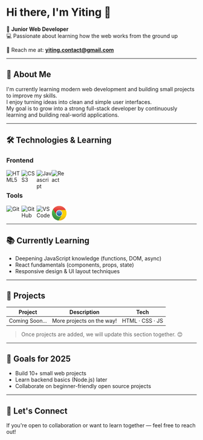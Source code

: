 # Hi there, I'm Yiting 👋

🌱 **Junior Web Developer**  
💻 Passionate about learning how the web works from the ground up 

📧 Reach me at: **yiting.contact@gmail.com**

---

## 🚀 About Me

I'm currently learning modern web development and building small projects to improve my skills.  
I enjoy turning ideas into clean and simple user interfaces.  
My goal is to grow into a strong full-stack developer by continuously learning and building real-world applications.

---

## 🛠️ Technologies & Learning

### **Frontend**
<p>
  <img align="left" alt="HTML5" width="40px" src="https://cdn.jsdelivr.net/gh/devicons/devicon/icons/html5/html5-original.svg" />
  <img align="left" alt="CSS3" width="40px" src="https://cdn.jsdelivr.net/gh/devicons/devicon/icons/css3/css3-original.svg" />
  <img align="left" alt="Javascript" width="40px" src="https://cdn.jsdelivr.net/gh/devicons/devicon/icons/javascript/javascript-original.svg" />
  <img align="left" alt="React" width="40px" src="https://cdn.jsdelivr.net/gh/devicons/devicon/icons/react/react-original.svg" />
</p>
<br><br>

### **Tools**
<p>
  <img align="left" alt="Git" width="40px" src="https://cdn.jsdelivr.net/gh/devicons/devicon/icons/git/git-original.svg" />
  <img align="left" alt="GitHub" width="40px" src="https://cdn.jsdelivr.net/gh/devicons/devicon/icons/github/github-original.svg" />
  <img align="left" alt="VS Code" width="40px" src="https://cdn.jsdelivr.net/gh/devicons/devicon/icons/vscode/vscode-original.svg" />
  <img align="left" alt="Chrome DevTools" width="40px" src="https://raw.githubusercontent.com/devicons/devicon/master/icons/chrome/chrome-original.svg" />
</p>
<br><br>

---

## 📚 Currently Learning
- Deepening JavaScript knowledge (functions, DOM, async)
- React fundamentals (components, props, state)
- Responsive design & UI layout techniques

---

## 🧩 Projects

| Project | Description | Tech |
|--------|-------------|------|
| Coming Soon... | More projects on the way! | HTML · CSS · JS |

> Once projects are added, we will update this section together. 😊

---

## 🎯 Goals for 2025
- Build 10+ small web projects
- Learn backend basics (Node.js) later
- Collaborate on beginner-friendly open source projects

---

## 🤝 Let's Connect
If you're open to collaboration or want to learn together — feel free to reach out!


